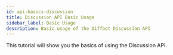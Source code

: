 ```yaml
---
id: api-basics-discussion
title: Discussion API Basic Usage
sidebar_label: Basic Usage
description: Basic usage of the Diffbot Discussion API
---
```


This tutorial will show you the basics of using the Discussion API.